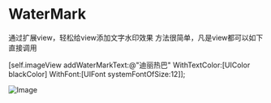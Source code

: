 # WaterMark
通过扩展view，轻松给view添加文字水印效果
方法很简单，凡是view都可以如下直接调用

 [self.imageView addWaterMarkText:@"迪丽热巴" WithTextColor:[UIColor blackColor] WithFont:[UIFont systemFontOfSize:12]];


![Image](https://img-blog.csdnimg.cn/20191015164754288.gif)
